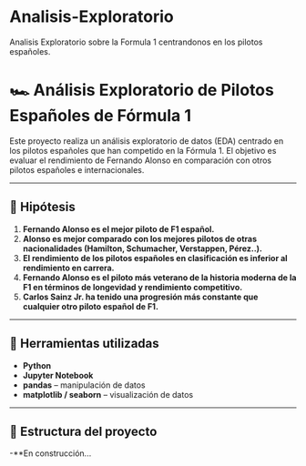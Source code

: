 # Analisis-Exploratorio
Analisis Exploratorio sobre la Formula 1 centrandonos en los pilotos españoles.
# 🏎️ Análisis Exploratorio de Pilotos Españoles de Fórmula 1

Este proyecto realiza un análisis exploratorio de datos (EDA) centrado en los pilotos españoles que han competido en la Fórmula 1. El objetivo es evaluar el rendimiento de Fernando Alonso en comparación con otros pilotos españoles e internacionales.

---

## 📌 Hipótesis

1. **Fernando Alonso es el mejor piloto de F1 español.**
2. **Alonso es mejor comparado con los mejores pilotos de otras nacionalidades (Hamilton, Schumacher, Verstappen, Pérez..).**
3. **El rendimiento de los pilotos españoles en clasificación es inferior al rendimiento en carrera.**
4. **Fernando Alonso es el piloto más veterano de la historia moderna de la F1 en términos de longevidad y rendimiento competitivo.**
5. **Carlos Sainz Jr. ha tenido una progresión más constante que cualquier otro piloto español de F1.**

---

## 🧰 Herramientas utilizadas

- **Python**
- **Jupyter Notebook**
- **pandas** – manipulación de datos
- **matplotlib / seaborn** – visualización de datos

---

## 📁 Estructura del proyecto

-**En construcción...

